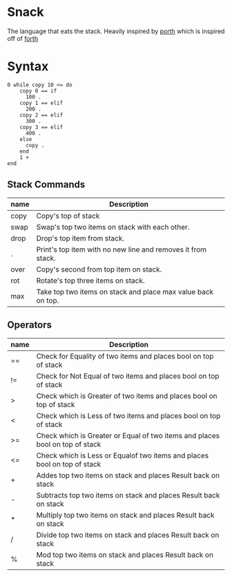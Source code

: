 # Snack

The language that eats the stack.  Heavily inspired by [porth](https://gitlab.com/tsoding/porth/)
which is inspired off of [forth](https://en.wikipedia.org/wiki/Forth_(programming_language))


# Syntax

```
0 while copy 10 <= do
    copy 0 == if
      100 .
    copy 1 == elif
      200 .
    copy 2 == elif
      300 .
    copy 3 == elif
      400 .
    else
      copy .
    end
    1 +
end
```

## Stack Commands

name|Description
----|-----------
copy|Copy's top of stack
swap|Swap's top two items on stack with each other.
drop|Drop's top item from stack.
.|Print's top item with no new line and removes it from stack.
over|Copy's second from top item on stack.
rot|Rotate's top three items on stack.
max|Take top two items on stack and place max value back on top.

## Operators

name|Description
----|-----------
==|Check for Equality of two items and places bool on top of stack
!=|Check for Not Equal of two items and places bool on top of stack
\>|Check which is Greater of two items and places bool on top of stack
\<|Check which is Less of two items and places bool on top of stack
\>=|Check which is Greater or Equal of two items and places bool on top of stack
\<=|Check which is Less or Equalof two items and places bool on top of stack
\+|Addes top two items on stack and places Result back on stack
\-|Subtracts top two items on stack and places Result back on stack
\*|Multiply top two items on stack and places Result back on stack
/|Divide top two items on stack and places Result back on stack
%|Mod top two items on stack and places Result back on stack
